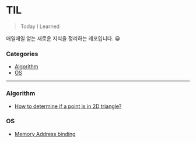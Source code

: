 # TIL

> Today I Learned

매일매일 얻는 새로운 지식을 정리하는 레포입니다. 😀

### Categories

* [Algorithm](#Algorithm)
* [OS](#OS)
  
---

### Algorithm

- [How to determine if a point is in 2D triangle?](algorithm/how-to-determine-if-a-point-is-in-2d-triangle.md)

### OS

- [Memory Address binding](os/memory-address-binding.md)